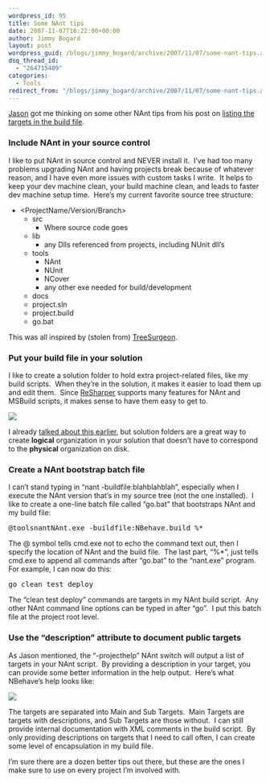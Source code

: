 ```yaml
---
wordpress_id: 95
title: Some NAnt tips
date: 2007-11-07T16:22:00+00:00
author: Jimmy Bogard
layout: post
wordpress_guid: /blogs/jimmy_bogard/archive/2007/11/07/some-nant-tips.aspx
dsq_thread_id:
  - "264715409"
categories:
  - Tools
redirect_from: "/blogs/jimmy_bogard/archive/2007/11/07/some-nant-tips.aspx/"
---
```

[Jason](https://lostechies.com/blogs/jason_meridth/default.aspx) got me thinking on some other NAnt tips from his post on [listing the targets in the build file](https://lostechies.com/blogs/jason_meridth/archive/2007/11/07/nant-list-all-targets-in-build-file.aspx).

### Include NAnt in your source control

I like to put NAnt in source control and NEVER install it.&nbsp; I&#8217;ve had too many problems upgrading NAnt and having projects break because of whatever reason, and I have even more issues with custom tasks I write.&nbsp; It helps to keep your dev machine clean, your build machine clean, and leads to faster dev machine setup time.&nbsp; Here&#8217;s my current favorite source tree structure:

  * <ProjectName/Version/Branch> 
      * src 
          * Where source code goes
      * lib 
          * any Dlls referenced from projects, including NUnit dll&#8217;s
      * tools 
          * NAnt 
          * NUnit 
          * NCover 
          * any other exe needed for build/development
      * docs 
      * project.sln 
      * project.build 
      * go.bat

This was all inspired by (stolen from) [TreeSurgeon](http://www.codeplex.com/treesurgeon).

### Put your build file in your solution

I like to create a solution folder to hold extra project-related files, like my build scripts.&nbsp; When they&#8217;re in the solution, it makes it easier to load them up and edit them.&nbsp; Since [ReSharper](http://www.jetbrains.com/resharper/)&nbsp;supports many features for NAnt and MSBuild scripts, it makes sense to have them easy to get to.

 ![](http://s3.amazonaws.com/grabbagoftimg/SolutionFolder_Example.PNG)

I already [talked about this earlier](http://grabbagoft.blogspot.com/2007/09/organizing-with-solution-folders.html), but solution folders are a great way to create **logical** organization in your solution that doesn&#8217;t have to correspond to the **physical** organization on disk.

### Create a NAnt bootstrap batch file

I can&#8217;t stand typing in &#8220;nant -buildfile:blahblahblah&#8221;, especially when I execute the NAnt version that&#8217;s in my source tree (not the one installed).&nbsp; I like to create a one-line batch file called &#8220;go.bat&#8221; that bootstraps NAnt and my build file:

<pre>@toolsnantNAnt.exe -buildfile:NBehave.build %*</pre>

The @ symbol tells cmd.exe not to echo the command text out, then I specify the location of NAnt and the build file.&nbsp; The last part, &#8220;%*&#8221;, just tells cmd.exe to&nbsp;append all commands after &#8220;go.bat&#8221; to the &#8220;nant.exe&#8221; program.&nbsp; For example, I can now do this:

<pre>go clean test deploy</pre>

The &#8220;clean test deploy&#8221; commands are targets in my NAnt build script.&nbsp; Any other NAnt command line options can be typed in after &#8220;go&#8221;.&nbsp; I put this batch file at the project root level.

### Use the &#8220;description&#8221; attribute to document public targets

As Jason mentioned, the &#8220;-projecthelp&#8221; NAnt switch will output a list of targets in your NAnt script.&nbsp; By providing a description in your target, you can provide some better information in the help output.&nbsp; Here&#8217;s what NBehave&#8217;s help looks like:

 ![](http://s3.amazonaws.com/grabbagoftimg/nant_help.PNG)

The targets are separated into Main and Sub Targets.&nbsp; Main Targets are targets with descriptions, and Sub Targets are those without.&nbsp; I can still provide internal documentation with XML comments in the build script.&nbsp; By only providing descriptions on targets that I need to call often, I can create some level of encapsulation in my build file.

I&#8217;m sure there are a dozen better tips out there, but these are the ones I make sure to use on every project I&#8217;m involved with.
